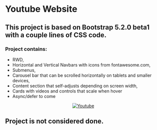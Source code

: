 # Youtube Website

## This project is based on Bootstrap 5.2.0 beta1 with a couple lines of CSS code.
 


### Project contains:
* RWD,
* Horizontal and Vertical Navbars with icons from fontawesome.com,
* Submenus,
* Carousel bar that can be scrolled horizontally on tablets and smaller devices, 
* Content section that self-adjusts depending on screen width,
* Cards with videos and controls that scale when hover
* Async/defer to come

<p align="center">
<a href="https://ibb.co/nCD4LTP"><img src="https://i.ibb.co/jRLqrdJ/Youtube.png" alt="Youtube" border="0"></a>
</p>

## Project is not considered done. 
